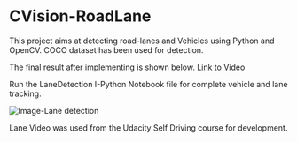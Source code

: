 # CVision-RoadLane
This project aims at detecting road-lanes and Vehicles using Python and OpenCV. COCO dataset has been used for detection. 

The final result after implementing is shown below. [Link to Video](https://www.youtube.com/watch?v=7Hx7mQV6f-c)

Run the LaneDetection I-Python Notebook file for complete vehicle and lane tracking. 

![Image-Lane detection](https://github.com/rohit517/CVision-RoadLane/blob/master/Screenshot%20(16).png)

Lane Video was used from the Udacity Self Driving course for development. 
